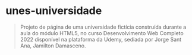 # unes-universidade
>Projeto de página de uma universidade fictícia construída durante a aula do módulo HTML5, no curso Desenvolvimento Web Completo 2022 disponível na plataforma da Udemy, sediada por Jorge Sant Ana, Jamilton Damasceno.
